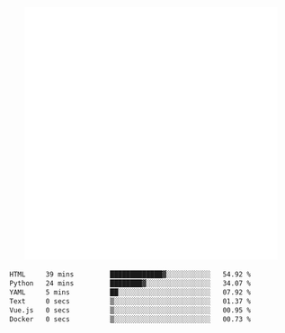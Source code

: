 <div align="center">
    <a href="https://konst.fish">
        <img src="https://raw.githubusercontent.com/konstfish/konstfish/master/fish.svg" alt="Logo" width="450"/>
    </a>
</div>

<!--START_SECTION:waka-->

```text
HTML     39 mins         █████████████▓░░░░░░░░░░░   54.92 %
Python   24 mins         ████████▓░░░░░░░░░░░░░░░░   34.07 %
YAML     5 mins          ██░░░░░░░░░░░░░░░░░░░░░░░   07.92 %
Text     0 secs          ▒░░░░░░░░░░░░░░░░░░░░░░░░   01.37 %
Vue.js   0 secs          ▒░░░░░░░░░░░░░░░░░░░░░░░░   00.95 %
Docker   0 secs          ▒░░░░░░░░░░░░░░░░░░░░░░░░   00.73 %
```

<!--END_SECTION:waka-->
